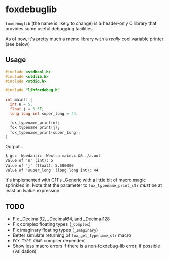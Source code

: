 # foxdebuglib

`foxdebuglib` (the name is likely to change) is a header-only C library that provides some useful debugging facilities

As of now, it's pretty much a meme library with a _really_ cool variable printer (see below)

## Usage

```c
#include <stdbool.h>
#include <stdlib.h>
#include <stdio.h>

#include "libfoxdebug.h"

int main() {
  int n = 5;
  float j = 5.5F;
  long long int super_long = 44;

  fox_typename_print(n);
  fox_typename_print(j);
  fox_typename_print(super_long);
}
```

Output...

```txt
$ gcc -Wpedantic -Wextra main.c && ./a.out
Value of 'n' (int): 5
Value of 'j' (float): 5.500000
Value of 'super_long' (long long int): 44
```

It's implemented with C11's [_Generic](https://en.cppreference.com/w/c/language/generic) with a little bit of macro magic sprinkled in. Note that the parameter to `fox_typename_print_str` _must_ be at least an lvalue expression

## TODO

- Fix _Decimal32, _Decimal64, and _Decimal128
- Fix complex floating types (`_Complex`)
- Fix imaginary floating types (`_Imaginary`)
- Better simulate returning of `fox_get_typename_str` macro
- `FOX_TYPE_CHAR` compiler dependent
- Show less macro errors if there is a non-foxdebug-lib error, if possible (validation)
